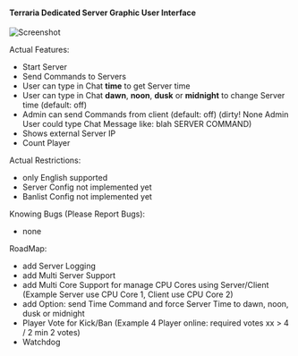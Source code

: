 ﻿#### Terraria Dedicated Server Graphic User Interface

![Screenshot](http://www.web-regensburg.de/terraria/Terraria.png "Screenshot")

Actual Features: 
* Start Server
* Send Commands to Servers
* User can type in Chat **time** to get Server time
* User can type in Chat **dawn**, **noon**, **dusk** or **midnight** to change Server time (default: off)
* Admin can send Commands from client (default: off)
(dirty! None Admin User could type Chat Message like: blah <ADMINNAME> SERVER COMMAND)
* Shows external Server IP
* Count Player

Actual Restrictions: 
* only English supported
* Server Config not implemented yet
* Banlist Config not implemented yet

Knowing Bugs (Please Report Bugs): 
* none

RoadMap: 
* add Server Logging
* add Multi Server Support
* add Multi Core Support for manage CPU Cores using Server/Client (Example Server use CPU Core 1, Client use CPU Core 2)
* add Option: send Time Command and force Server Time to dawn, noon, dusk or midnight
* Player Vote for Kick/Ban (Example 4 Player online: required votes xx > 4 / 2 min 2 votes)
* Watchdog